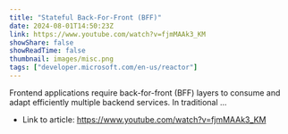 ```yaml
---
title: "Stateful Back-For-Front (BFF)"
date: 2024-08-01T14:50:23Z
link: https://www.youtube.com/watch?v=fjmMAAk3_KM
showShare: false
showReadTime: false
thumbnail: images/misc.png
tags: ["developer.microsoft.com/en-us/reactor"]
---
```

Frontend applications require back-for-front (BFF) layers to consume and adapt efficiently multiple backend services. In traditional ...

- Link to article: https://www.youtube.com/watch?v=fjmMAAk3_KM